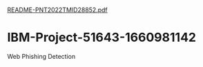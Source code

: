[README-PNT2022TMID28852.pdf](https://github.com/IBM-EPBL/IBM-Project-51643-1660981142/files/10001524/README-PNT2022TMID28852.pdf)
# IBM-Project-51643-1660981142
Web Phishing Detection
